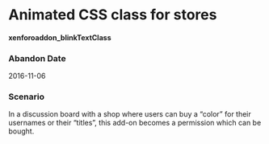 # Animated CSS class for stores
#### xenforoaddon_blinkTextClass

### Abandon Date

2016-11-06

### Scenario

In a discussion board with a shop where users can buy a “color” for their usernames or their “titles”, this add-on becomes a permission which can be bought.
